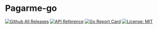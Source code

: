 # Pagarme-go

[![Github All Releases](https://img.shields.io/github/downloads/lucchesisp/pagarme-go/total.svg)]()
[![API Reference](
https://camo.githubusercontent.com/915b7be44ada53c290eb157634330494ebe3e30a/68747470733a2f2f676f646f632e6f72672f6769746875622e636f6d2f676f6c616e672f6764646f3f7374617475732e737667
)](https://pkg.go.dev/github.com/lucchesisp/pagarme-go?tab=doc)
[![Go Report Card](https://goreportcard.com/badge/github.com/lucchesisp/pagarme-go)](https://goreportcard.com/report/github.com/lucchesisp/pagarme-go)
[![License: MIT](https://img.shields.io/badge/License-MIT-yellow.svg)](https://opensource.org/licenses/MIT)
